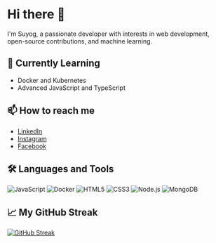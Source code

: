 # Hi there 👋

I'm Suyog, a passionate developer with interests in web development, open-source contributions, and machine learning.

## 🌱 Currently Learning

- Docker and Kubernetes
- Advanced JavaScript and TypeScript

## 📫 How to reach me

- [LinkedIn](https://www.linkedin.com/in/acharyasuyog/)
- [Instagram](https://www.instagram.com/suyognotnice)
- [Facebook](https://www.facebook.com/suyognotnice)

## 🛠️ Languages and Tools

![JavaScript](https://img.shields.io/badge/-JavaScript-333?style=flat&logo=javascript)
![Docker](https://img.shields.io/badge/-Docker-333?style=flat&logo=docker)
![HTML5](https://img.shields.io/badge/-HTML5-333?style=flat&logo=html5)
![CSS3](https://img.shields.io/badge/-CSS3-333?style=flat&logo=css3)
![Node.js](https://img.shields.io/badge/-Node.js-333?style=flat&logo=node.js)
![MongoDB](https://img.shields.io/badge/-MongoDB-333?style=flat&logo=mongodb)

## 📈 My GitHub Streak

[![GitHub Streak](https://streak-stats.demolab.com/?user=acharyasuyog)](https://git.io/streak-stats)
